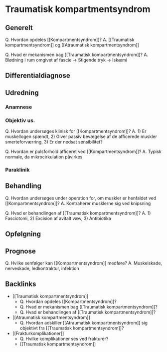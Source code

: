 # Traumatisk kompartmentsyndrom
## Generelt
Q. Hvordan opdeles [[Kompartmentsyndrom]]?
A. [[Traumatisk kompartmentsyndrom]] og [[Atraumatisk kompartmentsyndrom]]

Q. Hvad er mekanismen bag [[Traumatisk kompartmentsyndrom]]?
A. Blødning i rum omgivet af fascie -> Stigende tryk -> Iskæmi

## Differentialdiagnose


## Udredning
### Anamnese

### Objektiv us.
Q. Hvordan undersøges klinisk for [[Kompartmentsyndrom]]?
A. 1) Er muskellogen spændt, 2) Giver passiv bevægelse af de afficerede muskler smerteforværring, 3) Er der nedsat sensibilitet?

Q. Hvordan er pulsforhold afficeret ved [[Kompartmentsyndrom]]?
A. Typisk normale, da mikrocirkulation påvirkes

### Paraklinik

## Behandling
Q. Hvordan undersøges under operation for, om muskler er henfaldet ved [[Kompartmentsyndrom]]?
A. Kontraherer musklerne sig ved knipsning

Q. Hvad er behandlingen af [[Traumatisk kompartmentsyndrom]]?
A. 1) Fasciotomi, 2) Excision af avitalt væv, 3) Antibiotika

## Opfølgning


## Prognose
Q. Hvilke senfølger kan [[Kompartmentsyndrom]] medføre?
A. Muskelskade, nerveskade, ledkontraktur, infektion


## Backlinks
* [[Traumatisk kompartmentsyndrom]]
	* Q. Hvordan opdeles [[Kompartmentsyndrom]]?
	* Q. Hvad er mekanismen bag [[Traumatisk kompartmentsyndrom]]?
	* Q. Hvad er behandlingen af [[Traumatisk kompartmentsyndrom]]?
* [[Atraumatisk kompartmentsyndrom]]
	* Q. Hvordan adskiller [[Atraumatisk kompartmentsyndrom]] sig objektivt fra [[Traumatisk kompartmentsyndrom]]?
* [[Frakturkomplikationer]]
	* Q. Hvilke komplikationer ses ved frakturer?
	* [[Traumatisk kompartmentsyndrom]]

<!-- #anki/tag/med/Orto #anki/deck/Medicine -->

<!-- {BearID:B9C080FD-9121-4E04-998B-8D6BD4666BA5-85278-000066B024B86842} -->
